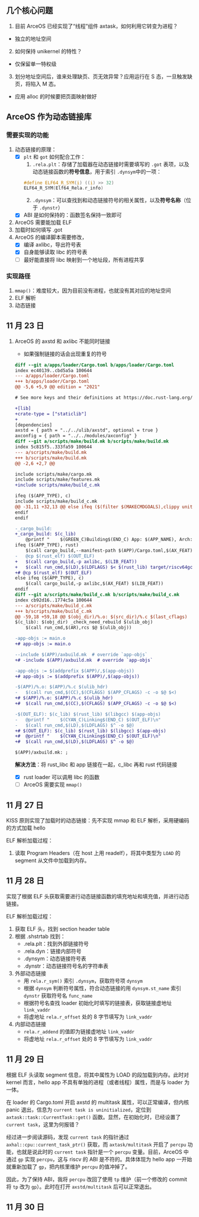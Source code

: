 ## 几个核心问题

1. 目前 ArceOS 已经实现了“线程”组件 axtask，如何利用它转变为进程？
- 独立的地址空间
2. 如何保持 unikernel 的特性？
- 仅保留单一特权级
3. 划分地址空间后，谁来处理缺页、页无效异常？应用运行在 S 态，一旦触发缺页，将陷入 M 态。
- 应用 alloc 的时候要把页面映射做好

## ArceOS 作为动态链接库

### 需要实现的功能

1. 动态链接的原理：
    - [x] `plt` 和 `got` 如何配合工作：
        1. `.rela.plt`：存储了加载器在动态链接时需要填写的 `.got` 表项，以及动态链接函数的**符号信息**，用于索引 `.dynsym`中的一项：
        ```c
        #define ELF64_R_SYM(i) ((i) >> 32)
        ELF64_R_SYM(Elf64_Rela.r_info)
        ```
        2. `.dynsym`：可以查找到和动态链接符号的相关属性，以及**符号名称**（位于 `.dynstr`）
    - [x] ABI 是如何保持的：函数签名保持一致即可
2. ArceOS 需要能加载 ELF
3. 加载时如何填写 .got
4. ArceOS 的编译脚本需要修改，
    - [x] 编译 axlibc，导出符号表
    - [x] 自身能够读取 libc 的符号表
    - [ ] 最好能直接将 libc 映射到一个地址段，所有进程共享

### 实现路径

1. `mmap()`：难度较大，因为目前没有进程，也就没有其对应的地址空间
2. ELF 解析
3. 动态链接

## 11 月 23 日

1. ArceOS 的 axstd 和 axlibc 不能同时链接

    - 如果强制链接的话会出现重复的符号

    ```diff
    diff --git a/apps/loader/Cargo.toml b/apps/loader/Cargo.toml
    index ec40139..cbd5a5a 100644
    --- a/apps/loader/Cargo.toml
    +++ b/apps/loader/Cargo.toml
    @@ -5,6 +5,9 @@ edition = "2021"
    
    # See more keys and their definitions at https://doc.rust-lang.org/cargo/reference/manifest.html
    
    +[lib]
    +crate-type = ["staticlib"]
    +
    [dependencies]
    axstd = { path = "../../ulib/axstd", optional = true }
    axconfig = { path = "../../modules/axconfig" }
    diff --git a/scripts/make/build.mk b/scripts/make/build.mk
    index 5c815f5..333fa59 100644
    --- a/scripts/make/build.mk
    +++ b/scripts/make/build.mk
    @@ -2,6 +2,7 @@
    
    include scripts/make/cargo.mk
    include scripts/make/features.mk
    +include scripts/make/build_c.mk
    
    ifeq ($(APP_TYPE), c)
    include scripts/make/build_c.mk
    @@ -31,11 +32,13 @@ else ifeq ($(filter $(MAKECMDGOALS),clippy unittest unittest_no_fail_fast),) # n
    endif
    endif
    
    -_cargo_build:
    +_cargo_build: $(c_lib)
        @printf "    $(GREEN_C)Building$(END_C) App: $(APP_NAME), Arch: $(ARCH), Platform: $(PLATFORM_NAME), App type: $(APP_TYPE)\n"
    ifeq ($(APP_TYPE), rust)
        $(call cargo_build,--manifest-path $(APP)/Cargo.toml,$(AX_FEAT) $(LIB_FEAT) $(APP_FEAT))
    -	@cp $(rust_elf) $(OUT_ELF)
    +	$(call cargo_build,-p axlibc, $(LIB_FEAT))
    +	$(call run_cmd,$(LD),$(LDFLAGS) $< $(rust_lib) target/riscv64gc-unknown-none-elf/release/libarceos_loader.a -o $(OUT_ELF))
    +# @cp $(rust_elf) $(OUT_ELF)
    else ifeq ($(APP_TYPE), c)
        $(call cargo_build,-p axlibc,$(AX_FEAT) $(LIB_FEAT))
    endif
    diff --git a/scripts/make/build_c.mk b/scripts/make/build_c.mk
    index cb92d16..1774c5a 100644
    --- a/scripts/make/build_c.mk
    +++ b/scripts/make/build_c.mk
    @@ -59,18 +59,18 @@ $(obj_dir)/%.o: $(src_dir)/%.c $(last_cflags)
    $(c_lib): $(obj_dir) _check_need_rebuild $(ulib_obj)
        $(call run_cmd,$(AR),rcs $@ $(ulib_obj))
    
    -app-objs := main.o
    +# app-objs := main.o
    
    --include $(APP)/axbuild.mk  # override `app-objs`
    +# -include $(APP)/axbuild.mk  # override `app-objs`
    
    -app-objs := $(addprefix $(APP)/,$(app-objs))
    +# app-objs := $(addprefix $(APP)/,$(app-objs))
    
    -$(APP)/%.o: $(APP)/%.c $(ulib_hdr)
    -	$(call run_cmd,$(CC),$(CFLAGS) $(APP_CFLAGS) -c -o $@ $<)
    +# $(APP)/%.o: $(APP)/%.c $(ulib_hdr)
    +# 	$(call run_cmd,$(CC),$(CFLAGS) $(APP_CFLAGS) -c -o $@ $<)
    
    -$(OUT_ELF): $(c_lib) $(rust_lib) $(libgcc) $(app-objs)
    -	@printf "    $(CYAN_C)Linking$(END_C) $(OUT_ELF)\n"
    -	$(call run_cmd,$(LD),$(LDFLAGS) $^ -o $@)
    +# $(OUT_ELF): $(c_lib) $(rust_lib) $(libgcc) $(app-objs)
    +# 	@printf "    $(CYAN_C)Linking$(END_C) $(OUT_ELF)\n"
    +# 	$(call run_cmd,$(LD),$(LDFLAGS) $^ -o $@)
    
    $(APP)/axbuild.mk: ;
    ```
    **解决方法**：将 rust_libc 和 app 链接在一起，c_libc 再和 rust 代码链接
    - [x] rust loader 可以调用 libc 的函数
    - [ ] ArceOS 需要实现 `mmap()`

## 11 月 27 日

KISS 原则实现了加载时的动态链接：先不实现 mmap 和 ELF 解析，采用硬编码的方式加载 hello

ELF 解析加载过程：
1. 读取 Program Headers（在 host 上用 readelf），将其中类型为 `LOAD` 的 segment 从文件中加载到内存。

## 11 月 28 日

实现了根据 ELF 头获取需要进行动态链接函数的填充地址和填充值，并进行动态链接。

ELF 解析加载过程：
1. 获取 ELF 头，找到 section header table
2. 根据 .shstrtab 找到：
   - .rela.plt：找到外部链接符号
   - .rela.dyn：链接内部符号
   - .dynsym：动态链接符号表
   - .dynstr：动态链接符号名的字符串表
3. 外部动态链接
   - 用 `rela.r_sym()` 索引 `.dynsym`，获取符号项 `dynsym`
   - 根据 `dynsym` 判断符号属性，符合动态链接的用 `dynsym.st_name` 索引 `dynstr` 获取符号名 `func_name`
   - 根据符号名查找 loader 初始化时填写的链接表，获取链接虚地址 `link_vaddr`
   - 将虚地址 `rela.r_offset` 处的 8 字节填写为 `link_vaddr`
4. 内部动态链接
   - `rela.r_addend` 的值即为链接虚地址 `link_vaddr`
   - 将虚地址 `rela.r_offset` 处的 8 字节填写为 `link_vaddr`

## 11 月 29 日

根据 ELF 头读取 segment 信息，将其中属性为 LOAD 的段加载到内存。此时对 kernel 而言，hello app 不具有单独的进程（或者线程）属性，而是与 loader 为一体。

在 loader 的 Cargo.toml 开启 axstd 的 multitask 属性，可以正常编译，但内核 panic 退出，信息为 `current task is uninitialized`，定位到 `axtask::task::CurrentTask::get()` 函数。显然，在初始化时，已经设置了 `current task`，这里为何报错？

经过进一步阅读源码，发现 `current task` 的指针通过 `axhal::cpu::current_task_ptr()` 获取，而 `axtask/multitask` 开启了 `percpu` 功能，也就是说此时的 `current task` 指针是一个 `percpu` 变量。目前，ArceOS 中通过 `gp` 实现 `percpu`，这与 riscv 的 ABI 是不符的。具体体现为 hello app 一开始就重新加载了 `gp`，把内核里维护 `percpu` 的值冲掉了。

因此，为了保持 ABI，我将 `percpu` 改回了使用 `tp` 维护（前一个修改的 commit 将 `tp` 改为 `gp`）。此时在打开 `axstd/multitask` 后可以正常退出。

## 11 月 30 日
